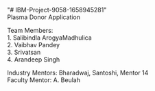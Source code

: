 "# IBM-Project-9058-1658945281"  </br>
Plasma Donor Application </br>

Team Members: </br>
    1. Salibindla ArogyaMadhulica </br>
    2. Vaibhav Pandey </br>
    3. Srivatsan </br>
    4. Arandeep Singh </br>

Industry Mentors: Bharadwaj, Santoshi, Mentor 14</br>
Faculty Mentor: A. Beulah
